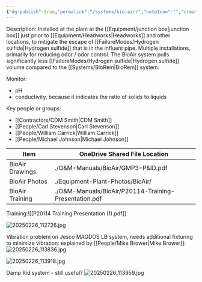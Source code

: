 ```yaml
---
{"dg-publish":true,"permalink":"/systems/bio-air/","noteIcon":"","created":"2025-01-10T15:37:36.344-06:00"}
---
```


Description: 
	Installed at the plant at the [[Equipment/junction box\|junction box]] just prior to [[Equipment/Headworks\|Headworks]] and other locations, to mitigate the escape of [[FailureModes/Hydrogen sulfide\|Hydrogen sulfide]] that is in the influent pipe. 
	Multiple installations, primarily for reducing odor / odor control.
	The BioAir system pulls significantly less [[FailureModes/Hydrogen sulfide\|Hydrogen sulfide]] volume compared to the [[Systems/BioRem\|BioRem]] system.

Monitor:
- pH
- conductivity, because it indicates the ratio of solids to liquids

Key people or groups:
- [[Contractors/CDM Smith\|CDM Smith]]
- [[People/Carl Stevenson\|Carl Stevenson]]
- [[People/William Carrick\|William Carrick]]
- [[People/Michael Johnson\|Michael Johnson]]



| Item            | OneDrive Shared File Location                         |
| --------------- | ----------------------------------------------------- |
| BioAir Drawings | ./O&M-Manuals/BioAir/GMP3-P&ID.pdf                    |
| BioAir Photos   | ./Equipment-Plant-Photos/BioAir/                      |
| BioAir Training | ./O&M-Manuals/BioAir/P20114-Training-Presentation.pdf |


Training:![[P20114 Training Presentation (1).pdf]]

![20250226_112726.jpg](/img/user/20250226_112726.jpg)

Vibration problem on Jesco MAGDOS LB system, needs additional fixturing to minimize vibration: explained by [[People/Mike Brower\|Mike Brower]]: ![20250226_113836.jpg](/img/user/20250226_113836.jpg)

![20250226_113918.jpg](/img/user/20250226_113918.jpg)

Damp Rid system - still useful? ![20250226_113959.jpg](/img/user/20250226_113959.jpg)

